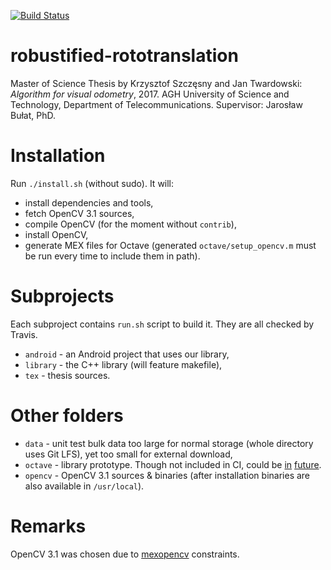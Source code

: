 [![Build Status](https://travis-ci.com/kaszczesny/robustified-rototranslation.svg?token=LDEBpPqPEdFYWy3sTZpg&branch=master)](https://travis-ci.com/kaszczesny/robustified-rototranslation)

# robustified-rototranslation
Master of Science Thesis by Krzysztof Szczęsny and Jan Twardowski: *Algorithm for visual odometry*, 2017.
AGH University of Science and Technology, Department of Telecommunications.
Supervisor: Jarosław Bułat, PhD.

# Installation
Run `./install.sh` (without sudo). It will:
 * install dependencies and tools,
 * fetch OpenCV 3.1 sources,
 * compile OpenCV (for the moment without `contrib`),
 * install OpenCV,
 * generate MEX files for Octave (generated `octave/setup_opencv.m` must be run every time to include them in path).

# Subprojects
Each subproject contains `run.sh` script to build it. They are all checked by Travis.
 * `android` - an Android project that uses our library,
 * `library` - the C++ library (will feature makefile),
 * `tex` - thesis sources.

# Other folders
 * `data` - unit test bulk data too large for normal storage (whole directory uses Git LFS), yet too small for external download,
 * `octave` - library prototype. Though not included in CI, could be [in](https://github.com/scottclowe/MOxUnit) [future](https://github.com/scottclowe/matlab-continuous-integration).
 * `opencv` - OpenCV 3.1 sources & binaries (after installation binaries are also available in `/usr/local`). 

# Remarks
OpenCV 3.1 was chosen due to [mexopencv](https://github.com/kyamagu/mexopencv) constraints.
